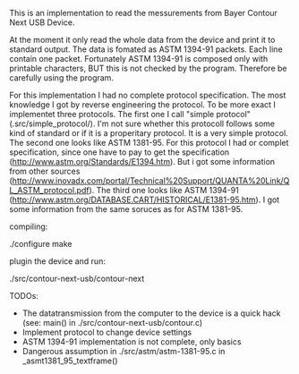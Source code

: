 This is an implementation to read the messurements from Bayer Contour Next USB Device.

At the moment it only read the whole data from the device and print it to standard output. The data is fomated as ASTM 1394-91 packets. Each line contain one packet. Fortunately ASTM 1394-91 is composed only with printable characters, BUT this is not checked by the program. Therefore be carefully using the program.

For this implementation I had no complete protocol specification. The most knowledge I got by reverse engineering the protocol. To be more exact I implementet three protocols. 
The first one I call "simple protocol" (.src/simple\_protocol/). I'm not sure whether this protocoll follows some kind of standard or if it is a properitary protocol. It is a very simple protocol.
The second one looks like ASTM 1381-95. For this protocol I had or complet specification, since one have to pay to get the specification (http://www.astm.org/Standards/E1394.htm). But i got some information from other sources (http://www.inovadx.com/portal/Technical%20Support/QUANTA%20Link/QL_ASTM_protocol.pdf).
The third one looks like ASTM 1394-91 (http://www.astm.org/DATABASE.CART/HISTORICAL/E1381-95.htm). I got some information from the same soruces as for ASTM 1381-95.


compiling:

./configure
make

plugin the device and run:

./src/contour-next-usb/contour-next


TODOs:

- The datatransmission from the computer to the device is a quick hack (see: main() in ./src/contour-next-usb/contour.c)
- Implement protocol to change device settings
- ASTM 1394-91 implementation is not complete, only basics
- Dangerous assumption in ./src/astm/astm-1381-95.c in \_asmt1381\_95\_textframe()

